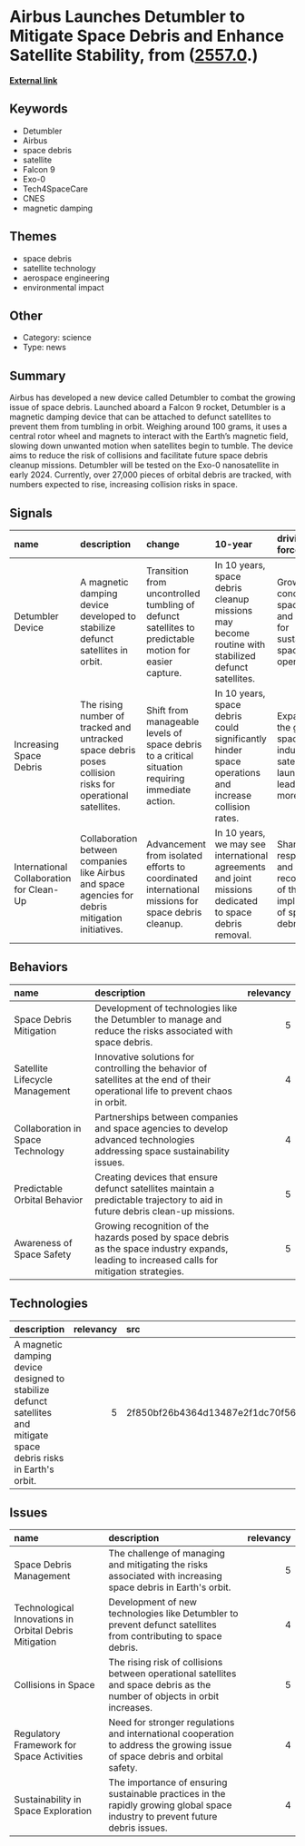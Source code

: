 # __Airbus Launches Detumbler to Mitigate Space Debris and Enhance Satellite Stability__, from ([2557.0](https://kghosh.substack.com/p/2557.0).)

__[External link](https://gizmodo.com/airbus-launches-device-to-keep-dead-satellites-from-tum-1851021678)__



## Keywords

* Detumbler
* Airbus
* space debris
* satellite
* Falcon 9
* Exo-0
* Tech4SpaceCare
* CNES
* magnetic damping

## Themes

* space debris
* satellite technology
* aerospace engineering
* environmental impact

## Other

* Category: science
* Type: news

## Summary

Airbus has developed a new device called Detumbler to combat the growing issue of space debris. Launched aboard a Falcon 9 rocket, Detumbler is a magnetic damping device that can be attached to defunct satellites to prevent them from tumbling in orbit. Weighing around 100 grams, it uses a central rotor wheel and magnets to interact with the Earth’s magnetic field, slowing down unwanted motion when satellites begin to tumble. The device aims to reduce the risk of collisions and facilitate future space debris cleanup missions. Detumbler will be tested on the Exo-0 nanosatellite in early 2024. Currently, over 27,000 pieces of orbital debris are tracked, with numbers expected to rise, increasing collision risks in space.

## Signals

| name                                     | description                                                                                               | change                                                                                                | 10-year                                                                                                | driving-force                                                                         |   relevancy |
|:-----------------------------------------|:----------------------------------------------------------------------------------------------------------|:------------------------------------------------------------------------------------------------------|:-------------------------------------------------------------------------------------------------------|:--------------------------------------------------------------------------------------|------------:|
| Detumbler Device                         | A magnetic damping device developed to stabilize defunct satellites in orbit.                             | Transition from uncontrolled tumbling of defunct satellites to predictable motion for easier capture. | In 10 years, space debris cleanup missions may become routine with stabilized defunct satellites.      | Growing concern over space debris and the need for sustainable space operations.      |           4 |
| Increasing Space Debris                  | The rising number of tracked and untracked space debris poses collision risks for operational satellites. | Shift from manageable levels of space debris to a critical situation requiring immediate action.      | In 10 years, space debris could significantly hinder space operations and increase collision rates.    | Expansion of the global space industry and satellite launches leading to more debris. |           5 |
| International Collaboration for Clean-Up | Collaboration between companies like Airbus and space agencies for debris mitigation initiatives.         | Advancement from isolated efforts to coordinated international missions for space debris cleanup.     | In 10 years, we may see international agreements and joint missions dedicated to space debris removal. | Shared responsibility and recognition of the global implications of space debris.     |           4 |

## Behaviors

| name                              | description                                                                                                                                   |   relevancy |
|:----------------------------------|:----------------------------------------------------------------------------------------------------------------------------------------------|------------:|
| Space Debris Mitigation           | Development of technologies like the Detumbler to manage and reduce the risks associated with space debris.                                   |           5 |
| Satellite Lifecycle Management    | Innovative solutions for controlling the behavior of satellites at the end of their operational life to prevent chaos in orbit.               |           4 |
| Collaboration in Space Technology | Partnerships between companies and space agencies to develop advanced technologies addressing space sustainability issues.                    |           4 |
| Predictable Orbital Behavior      | Creating devices that ensure defunct satellites maintain a predictable trajectory to aid in future debris clean-up missions.                  |           5 |
| Awareness of Space Safety         | Growing recognition of the hazards posed by space debris as the space industry expands, leading to increased calls for mitigation strategies. |           5 |

## Technologies

| description                                                                                                          |   relevancy | src                              |
|:---------------------------------------------------------------------------------------------------------------------|------------:|:---------------------------------|
| A magnetic damping device designed to stabilize defunct satellites and mitigate space debris risks in Earth's orbit. |           5 | 2f850bf26b4364d13487e2f1dc70f566 |

## Issues

| name                                                   | description                                                                                                                    |   relevancy |
|:-------------------------------------------------------|:-------------------------------------------------------------------------------------------------------------------------------|------------:|
| Space Debris Management                                | The challenge of managing and mitigating the risks associated with increasing space debris in Earth's orbit.                   |           5 |
| Technological Innovations in Orbital Debris Mitigation | Development of new technologies like Detumbler to prevent defunct satellites from contributing to space debris.                |           4 |
| Collisions in Space                                    | The rising risk of collisions between operational satellites and space debris as the number of objects in orbit increases.     |           5 |
| Regulatory Framework for Space Activities              | Need for stronger regulations and international cooperation to address the growing issue of space debris and orbital safety.   |           4 |
| Sustainability in Space Exploration                    | The importance of ensuring sustainable practices in the rapidly growing global space industry to prevent future debris issues. |           4 |